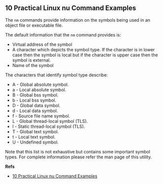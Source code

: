 ## 10 Practical Linux nu Command Examples
The `nm` commands provide information on the symbols being used in an object file or executable file.

The default information that the `nm` command provides is:

 * Virtual address of the symbol
 * A character which depicts the symbol type. If the character is in lower case then the symbol is local but if the character is upper case then the symbol is external.
 * Name of the symbol

The characters that identify symbol type describe:

 * A - Global absolute symbol.
 * a - Local absolute symbol.
 * B - Global bss symbol.
 * b - Local bss symbol.
 * D - Global data symbol.
 * d - Local data symbol.
 * f - Source file name symbol.
 * L - Global thread-local symbol (TLS).
 * l - Static thread-local symbol (TLS).
 * T - Global text symbol.
 * t - Local text symbol.
 * U - Undefined symbol.

Note that this list is not exhaustive but contains some important symbol types. For complete information please refer the man page of this utility.

















**Refs**

 * [10 Practical Linux nu Command Examples](http://www.thegeekstuff.com/2012/03/linux-nm-command/)
